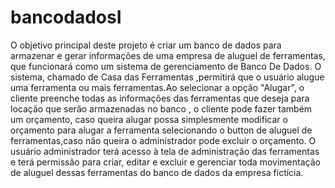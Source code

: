 # bancodadosI
O objetivo principal deste projeto é criar um banco de dados para armazenar e gerar informações de uma empresa de aluguel de ferramentas, 
que funcionará como um sistema de gerenciamento de Banco De Dados. O sistema, chamado de Casa das Ferramentas ,permitirá que o usuário 
alugue uma ferramenta ou mais ferramentas.Ao selecionar a opção "Alugar", o cliente preenche todas as informações das ferramentas que 
deseja para locação que serão armazenadas no banco , o cliente pode fazer também um orçamento, caso queira alugar possa simplesmente 
modificar o orçamento para alugar a ferramenta selecionando o button de aluguel de ferramentas,caso não queira o administrador pode 
excluir o orçamento. O usuário administrador terá acesso à tela de administração das ferramentas e terá permissão para criar, editar e 
excluir  e gerenciar toda movimentação de aluguel dessas ferramentas do banco de dados da empresa fictícia. 
